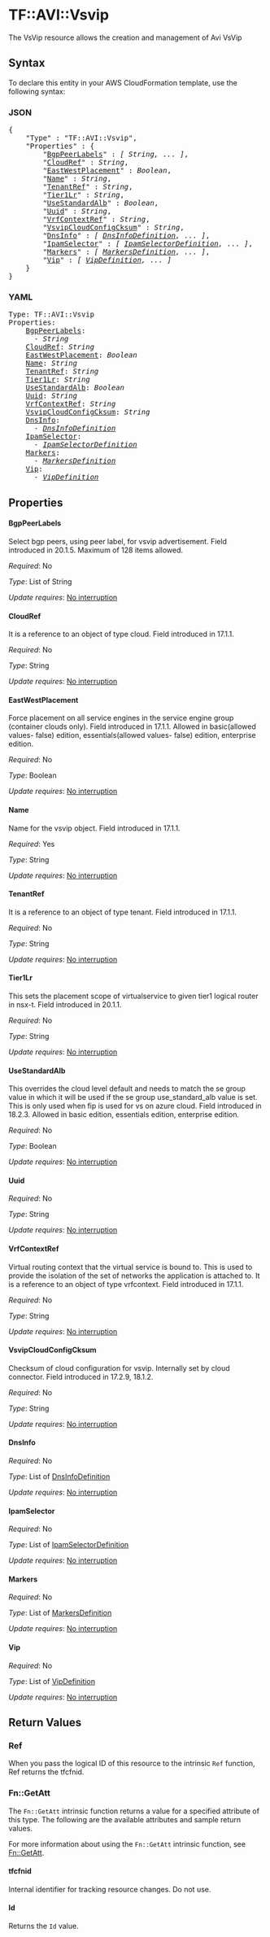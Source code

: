 # TF::AVI::Vsvip

The VsVip resource allows the creation and management of Avi VsVip

## Syntax

To declare this entity in your AWS CloudFormation template, use the following syntax:

### JSON

<pre>
{
    "Type" : "TF::AVI::Vsvip",
    "Properties" : {
        "<a href="#bgppeerlabels" title="BgpPeerLabels">BgpPeerLabels</a>" : <i>[ String, ... ]</i>,
        "<a href="#cloudref" title="CloudRef">CloudRef</a>" : <i>String</i>,
        "<a href="#eastwestplacement" title="EastWestPlacement">EastWestPlacement</a>" : <i>Boolean</i>,
        "<a href="#name" title="Name">Name</a>" : <i>String</i>,
        "<a href="#tenantref" title="TenantRef">TenantRef</a>" : <i>String</i>,
        "<a href="#tier1lr" title="Tier1Lr">Tier1Lr</a>" : <i>String</i>,
        "<a href="#usestandardalb" title="UseStandardAlb">UseStandardAlb</a>" : <i>Boolean</i>,
        "<a href="#uuid" title="Uuid">Uuid</a>" : <i>String</i>,
        "<a href="#vrfcontextref" title="VrfContextRef">VrfContextRef</a>" : <i>String</i>,
        "<a href="#vsvipcloudconfigcksum" title="VsvipCloudConfigCksum">VsvipCloudConfigCksum</a>" : <i>String</i>,
        "<a href="#dnsinfo" title="DnsInfo">DnsInfo</a>" : <i>[ <a href="dnsinfodefinition.md">DnsInfoDefinition</a>, ... ]</i>,
        "<a href="#ipamselector" title="IpamSelector">IpamSelector</a>" : <i>[ <a href="ipamselectordefinition.md">IpamSelectorDefinition</a>, ... ]</i>,
        "<a href="#markers" title="Markers">Markers</a>" : <i>[ <a href="markersdefinition.md">MarkersDefinition</a>, ... ]</i>,
        "<a href="#vip" title="Vip">Vip</a>" : <i>[ <a href="vipdefinition.md">VipDefinition</a>, ... ]</i>
    }
}
</pre>

### YAML

<pre>
Type: TF::AVI::Vsvip
Properties:
    <a href="#bgppeerlabels" title="BgpPeerLabels">BgpPeerLabels</a>: <i>
      - String</i>
    <a href="#cloudref" title="CloudRef">CloudRef</a>: <i>String</i>
    <a href="#eastwestplacement" title="EastWestPlacement">EastWestPlacement</a>: <i>Boolean</i>
    <a href="#name" title="Name">Name</a>: <i>String</i>
    <a href="#tenantref" title="TenantRef">TenantRef</a>: <i>String</i>
    <a href="#tier1lr" title="Tier1Lr">Tier1Lr</a>: <i>String</i>
    <a href="#usestandardalb" title="UseStandardAlb">UseStandardAlb</a>: <i>Boolean</i>
    <a href="#uuid" title="Uuid">Uuid</a>: <i>String</i>
    <a href="#vrfcontextref" title="VrfContextRef">VrfContextRef</a>: <i>String</i>
    <a href="#vsvipcloudconfigcksum" title="VsvipCloudConfigCksum">VsvipCloudConfigCksum</a>: <i>String</i>
    <a href="#dnsinfo" title="DnsInfo">DnsInfo</a>: <i>
      - <a href="dnsinfodefinition.md">DnsInfoDefinition</a></i>
    <a href="#ipamselector" title="IpamSelector">IpamSelector</a>: <i>
      - <a href="ipamselectordefinition.md">IpamSelectorDefinition</a></i>
    <a href="#markers" title="Markers">Markers</a>: <i>
      - <a href="markersdefinition.md">MarkersDefinition</a></i>
    <a href="#vip" title="Vip">Vip</a>: <i>
      - <a href="vipdefinition.md">VipDefinition</a></i>
</pre>

## Properties

#### BgpPeerLabels

Select bgp peers, using peer label, for vsvip advertisement. Field introduced in 20.1.5. Maximum of 128 items allowed.

_Required_: No

_Type_: List of String

_Update requires_: [No interruption](https://docs.aws.amazon.com/AWSCloudFormation/latest/UserGuide/using-cfn-updating-stacks-update-behaviors.html#update-no-interrupt)

#### CloudRef

It is a reference to an object of type cloud. Field introduced in 17.1.1.

_Required_: No

_Type_: String

_Update requires_: [No interruption](https://docs.aws.amazon.com/AWSCloudFormation/latest/UserGuide/using-cfn-updating-stacks-update-behaviors.html#update-no-interrupt)

#### EastWestPlacement

Force placement on all service engines in the service engine group (container clouds only). Field introduced in 17.1.1. Allowed in basic(allowed values- false) edition, essentials(allowed values- false) edition, enterprise edition.

_Required_: No

_Type_: Boolean

_Update requires_: [No interruption](https://docs.aws.amazon.com/AWSCloudFormation/latest/UserGuide/using-cfn-updating-stacks-update-behaviors.html#update-no-interrupt)

#### Name

Name for the vsvip object. Field introduced in 17.1.1.

_Required_: Yes

_Type_: String

_Update requires_: [No interruption](https://docs.aws.amazon.com/AWSCloudFormation/latest/UserGuide/using-cfn-updating-stacks-update-behaviors.html#update-no-interrupt)

#### TenantRef

It is a reference to an object of type tenant. Field introduced in 17.1.1.

_Required_: No

_Type_: String

_Update requires_: [No interruption](https://docs.aws.amazon.com/AWSCloudFormation/latest/UserGuide/using-cfn-updating-stacks-update-behaviors.html#update-no-interrupt)

#### Tier1Lr

This sets the placement scope of virtualservice to given tier1 logical router in nsx-t. Field introduced in 20.1.1.

_Required_: No

_Type_: String

_Update requires_: [No interruption](https://docs.aws.amazon.com/AWSCloudFormation/latest/UserGuide/using-cfn-updating-stacks-update-behaviors.html#update-no-interrupt)

#### UseStandardAlb

This overrides the cloud level default and needs to match the se group value in which it will be used if the se group use_standard_alb value is set. This is only used when fip is used for vs on azure cloud. Field introduced in 18.2.3. Allowed in basic edition, essentials edition, enterprise edition.

_Required_: No

_Type_: Boolean

_Update requires_: [No interruption](https://docs.aws.amazon.com/AWSCloudFormation/latest/UserGuide/using-cfn-updating-stacks-update-behaviors.html#update-no-interrupt)

#### Uuid

_Required_: No

_Type_: String

_Update requires_: [No interruption](https://docs.aws.amazon.com/AWSCloudFormation/latest/UserGuide/using-cfn-updating-stacks-update-behaviors.html#update-no-interrupt)

#### VrfContextRef

Virtual routing context that the virtual service is bound to. This is used to provide the isolation of the set of networks the application is attached to. It is a reference to an object of type vrfcontext. Field introduced in 17.1.1.

_Required_: No

_Type_: String

_Update requires_: [No interruption](https://docs.aws.amazon.com/AWSCloudFormation/latest/UserGuide/using-cfn-updating-stacks-update-behaviors.html#update-no-interrupt)

#### VsvipCloudConfigCksum

Checksum of cloud configuration for vsvip. Internally set by cloud connector. Field introduced in 17.2.9, 18.1.2.

_Required_: No

_Type_: String

_Update requires_: [No interruption](https://docs.aws.amazon.com/AWSCloudFormation/latest/UserGuide/using-cfn-updating-stacks-update-behaviors.html#update-no-interrupt)

#### DnsInfo

_Required_: No

_Type_: List of <a href="dnsinfodefinition.md">DnsInfoDefinition</a>

_Update requires_: [No interruption](https://docs.aws.amazon.com/AWSCloudFormation/latest/UserGuide/using-cfn-updating-stacks-update-behaviors.html#update-no-interrupt)

#### IpamSelector

_Required_: No

_Type_: List of <a href="ipamselectordefinition.md">IpamSelectorDefinition</a>

_Update requires_: [No interruption](https://docs.aws.amazon.com/AWSCloudFormation/latest/UserGuide/using-cfn-updating-stacks-update-behaviors.html#update-no-interrupt)

#### Markers

_Required_: No

_Type_: List of <a href="markersdefinition.md">MarkersDefinition</a>

_Update requires_: [No interruption](https://docs.aws.amazon.com/AWSCloudFormation/latest/UserGuide/using-cfn-updating-stacks-update-behaviors.html#update-no-interrupt)

#### Vip

_Required_: No

_Type_: List of <a href="vipdefinition.md">VipDefinition</a>

_Update requires_: [No interruption](https://docs.aws.amazon.com/AWSCloudFormation/latest/UserGuide/using-cfn-updating-stacks-update-behaviors.html#update-no-interrupt)

## Return Values

### Ref

When you pass the logical ID of this resource to the intrinsic `Ref` function, Ref returns the tfcfnid.

### Fn::GetAtt

The `Fn::GetAtt` intrinsic function returns a value for a specified attribute of this type. The following are the available attributes and sample return values.

For more information about using the `Fn::GetAtt` intrinsic function, see [Fn::GetAtt](https://docs.aws.amazon.com/AWSCloudFormation/latest/UserGuide/intrinsic-function-reference-getatt.html).

#### tfcfnid

Internal identifier for tracking resource changes. Do not use.

#### Id

Returns the <code>Id</code> value.

